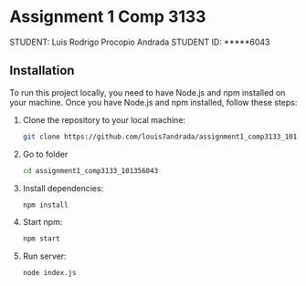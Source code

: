 # Assignment 1 Comp 3133

STUDENT: Luis Rodrigo Procopio Andrada
STUDENT ID: *****6043

## Installation

To run this project locally, you need to have Node.js and npm installed on your machine. Once you have Node.js and npm installed, follow these steps:

1. Clone the repository to your local machine:
   ```bash
   git clone https://github.com/louis7andrada/assignment1_comp3133_101356043.git

2. Go to folder
   ```bash
   cd assignment1_comp3133_101356043

3. Install dependencies:
   ```bash
   npm install

4. Start npm:
   ```bash
   npm start

5. Run server:
   ```bash
   node index.js


